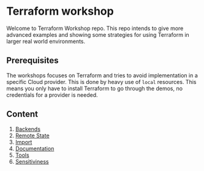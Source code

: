 # Terraform workshop

Welcome to Terraform Workshop repo. This repo intends to give more advanced examples and showing some strategies
for using Terraform in larger real world environments.

## Prerequisites

The workshops focuses on Terraform and tries to avoid implementation in a specific Cloud provider. This is done
by heavy use of `local` resources. This means you only have to install Terraform to go through the demos, no
credentials for a provider is needed.

## Content

1. [Backends](./1-backends/)
2. [Remote State](./2-remote-state/)
3. [Import](./3-import/)
4. [Documentation](./4-documentation/)
5. [Tools](./5-tools/)
6. [Sensitiviness](./6-sensitiveness/)
